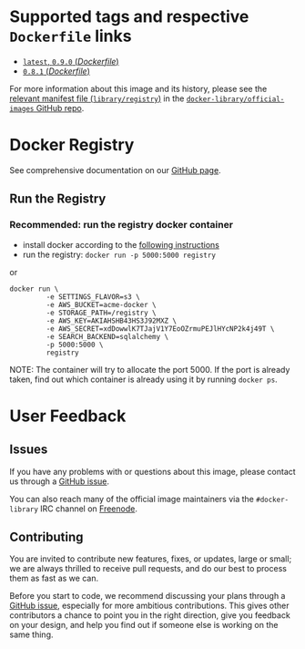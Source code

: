 # Supported tags and respective `Dockerfile` links

- [`latest`, `0.9.0` (*Dockerfile*)](https://github.com/docker/docker-registry/blob/0.9.0/Dockerfile)
- [`0.8.1` (*Dockerfile*)](https://github.com/docker/docker-registry/blob/0.8.1/Dockerfile)

For more information about this image and its history, please see the [relevant
manifest file
(`library/registry`)](https://github.com/docker-library/official-images/blob/master/library/registry)
in the [`docker-library/official-images` GitHub
repo](https://github.com/docker-library/official-images).

# Docker Registry

See comprehensive documentation on our [GitHub
page](https://github.com/docker/docker-registry).

## Run the Registry

### Recommended: run the registry docker container

 * install docker according to the [following
   instructions](http://docs.docker.io/installation/#installation)
 * run the registry: `docker run -p 5000:5000 registry`

or

```
docker run \
         -e SETTINGS_FLAVOR=s3 \
         -e AWS_BUCKET=acme-docker \
         -e STORAGE_PATH=/registry \
         -e AWS_KEY=AKIAHSHB43HS3J92MXZ \
         -e AWS_SECRET=xdDowwlK7TJajV1Y7EoOZrmuPEJlHYcNP2k4j49T \
         -e SEARCH_BACKEND=sqlalchemy \
         -p 5000:5000 \
         registry
```

NOTE: The container will try to allocate the port 5000. If the port is already
taken, find out which container is already using it by running `docker ps`.

# User Feedback

## Issues

If you have any problems with or questions about this image, please contact us
 through a [GitHub issue](https://github.com/docker/docker-registry/issues).

You can also reach many of the official image maintainers via the
`#docker-library` IRC channel on [Freenode](https://freenode.net).

## Contributing

You are invited to contribute new features, fixes, or updates, large or small;
we are always thrilled to receive pull requests, and do our best to process them
as fast as we can.

Before you start to code, we recommend discussing your plans 
through a [GitHub issue](https://github.com/docker/docker-registry/issues), especially for more ambitious
contributions. This gives other contributors a chance to point you in the right
direction, give you feedback on your design, and help you find out if someone
else is working on the same thing.
